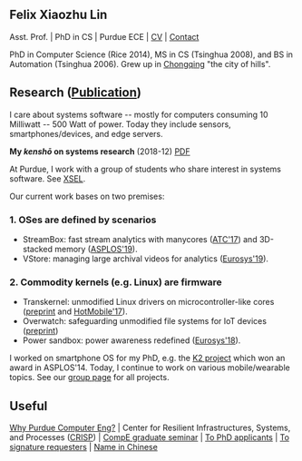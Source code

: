 ## Felix Xiaozhu Lin

Asst. Prof. | PhD in CS | Purdue ECE | [CV](/cv.pdf) | [Contact](/contact.html)

PhD in Computer Science (Rice 2014), MS in CS (Tsinghua 2008), and BS in Automation (Tsinghua 2006). Grew up in [Chongqing](http://upload.wikimedia.org/wikipedia/commons/6/60/Chongqing_Night_Yuzhong.jpg) "the city of hills". 



<!--- 
**I care system software for addressing challenges raised by new workloads and new hardware. My recent work includes OS support for stream processing, for heterogeneous memory, and for wearable devices.**
-->

## Research ([Publication](https://thexsel.github.io/papers.html))

I care about systems software -- mostly for computers consuming 10 Milliwatt -- 500 Watt of power. 
Today they include sensors, smartphones/devices, and edge servers. 

**My _kenshō_ on systems research** (2018-12) [PDF](/two-inquiries-v3.pdf)

At Purdue, I work with a group of students who share interest in systems software. See [XSEL](http://xsel.rocks). 

Our current work bases on two premises: 

### 1. OSes are defined by scenarios 
* StreamBox: fast stream analytics with manycores ([ATC'17](https://thexsel.github.io/p/streambox/index.html)) and 3D-stacked memory ([ASPLOS'19](https://arxiv.org/abs/1901.01328)). 
* VStore: managing large archival videos for analytics ([Eurosys'19](https://arxiv.org/abs/1810.01794)). 

### 2. Commodity kernels (e.g. Linux) are firmware 
* Transkernel: unmodified Linux drivers on microcontroller-like cores ([preprint](https://arxiv.org/abs/1811.05000) and [HotMobile'17](https://thexsel.github.io/papers/hotmobile17.pdf)).
* Overwatch: safeguarding unmodified file systems for IoT devices ([preprint](https://arxiv.org/abs/1902.06327))
* Power sandbox: power awareness redefined ([Eurosys'18](https://thexsel.github.io/p/psbox/index.html)).

I worked on smartphone OS for my PhD, e.g. the [K2 project](http://www.k2os.org) which won an award in ASPLOS'14. Today, I continue to work on various mobile/wearable topics. See our [group page](http://xsel.rocks) for all projects.

<!---
At Purdue, I work with a group of graduate students who share the above opinion (sometimes). See our [group page](http://xsel.rocks) for all the projects.
-->

## Useful 

[Why Purdue Computer Eng?](https://engineering.purdue.edu/ComputerEngineering/) 
| Center for Resilient Infrastructures, Systems, and Processes ([CRISP](https://engineering.purdue.edu/CRISP))
| [CompE graduate seminar](/gradtalks/index.html)
| [To PhD applicants](/hiring.html)
| [To signature requesters](/sign.html)
| [Name in Chinese](/img/name.jpg)


